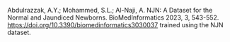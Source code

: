 Abdulrazzak, A.Y.; Mohammed, S.L.; Al-Naji, A. NJN: A Dataset for the Normal and Jaundiced Newborns. BioMedInformatics 2023, 3, 543-552. https://doi.org/10.3390/biomedinformatics3030037
trained using the NJN dataset. 
